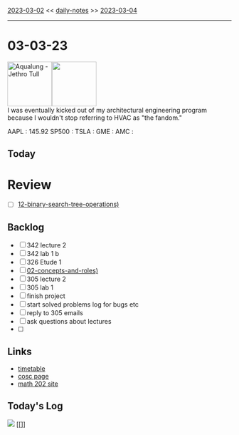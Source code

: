 [2023-03-02](daily_notes/2023-03-02) << [daily-notes](notes/daily-notes.md) >> [2023-03-04](daily_notes/2023-03-04)

---
# 03-03-23
<a href='spotify:album:0NGM3Ftwjw0dLNpAowmz3x'><img src='https://i.scdn.co/image/977c5868bda8829e4e309337d7e927bfe8211ae7' alt='Aqualung - Jethro Tull' height=100></a><img src='https://imgs.xkcd.com/comics/fanservice.png' height=100>
<br>I was eventually kicked out of my architectural engineering program because I wouldn't stop referring to HVAC as "the fandom."

AAPL : 145.92 
SP500 : 
TSLA :
GME :
AMC :

## Today



# Review
- [ ] [12-binary-search-tree-operations)](notes/12-binary-search-tree-operations.md)

## Backlog
- [ ] 342 lecture 2
- [ ] 342 lab 1 b
- [ ] 326 Etude 1
- [ ] [02-concepts-and-roles)](notes/02-concepts-and-roles.md)
- [ ] 305 lecture 2
- [ ] 305 lab 1
- [ ] finish project
- [ ] start solved problems log for bugs etc
- [ ] reply to 305 emails
- [ ] ask questions about lectures
- [ ]

## Links
- [timetable](https://i.imgur.com/9ghbvAG.png)
- [cosc page](https://cosc203.cspages.otago.ac.nz)
- [math 202 site](https://www.maths.otago.ac.nz/?resOLAF)

## Today's Log
![](#https://i.imgur.com/N8S8mAZ.png)
[[]]